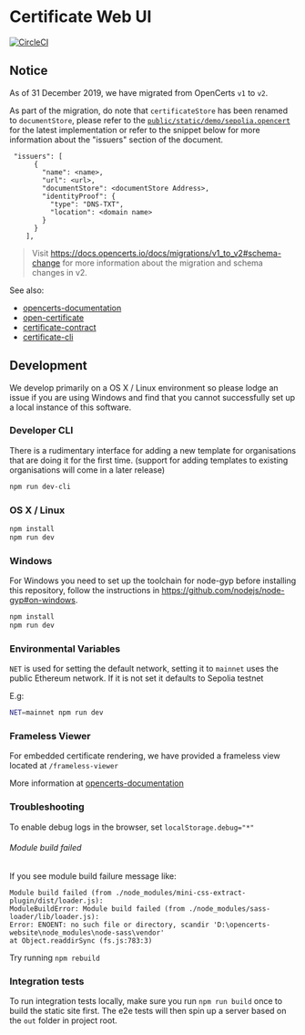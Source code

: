 # Certificate Web UI

[![CircleCI](https://circleci.com/gh/OpenCerts/opencerts-website.svg?style=svg)](https://circleci.com/gh/OpenCerts/opencerts-website)

## Notice

As of 31 December 2019, we have migrated from OpenCerts `v1` to `v2`.

As part of the migration, do note that `certificateStore` has been renamed to `documentStore`, please refer to the [`public/static/demo/sepolia.opencert`](https://github.com/OpenCerts/opencerts-website/blob/master/public/static/demo/sepolia.opencert) for the latest implementation or refer to the snippet below for more information about the "issuers" section of the document.

```
 "issuers": [
      {
        "name": <name>,
        "url": <url>,
        "documentStore": <documentStore Address>,
        "identityProof": {
          "type": "DNS-TXT",
          "location": <domain name>
        }
      }
    ],
```

> Visit https://docs.opencerts.io/docs/migrations/v1_to_v2#schema-change for more information about the migration and schema changes in v2.

See also:

- [opencerts-documentation](https://github.com/OpenCerts/opencerts-documentation)
- [open-certificate](https://github.com/OpenCerts/open-certificate)
- [certificate-contract](https://github.com/OpenCerts/certificate-store-contract)
- [certificate-cli](https://github.com/OpenCerts/certificate-cli)

## Development

We develop primarily on a OS X / Linux environment so please lodge an issue if you are using Windows and find that you cannot successfully set up a local instance of this software.

### Developer CLI

There is a rudimentary interface for adding a new template for organisations that are doing it for the first time. (support for adding templates to existing organisations will come in a later release)

```bash
npm run dev-cli
```

### OS X / Linux

```bash
npm install
npm run dev
```

### Windows

For Windows you need to set up the toolchain for node-gyp before installing this repository, follow the instructions in https://github.com/nodejs/node-gyp#on-windows.

```bash
npm install
npm run dev
```

### Environmental Variables

`NET` is used for setting the default network, setting it to `mainnet` uses the public Ethereum network. If it is not set it defaults to Sepolia testnet

E.g:

```bash
NET=mainnet npm run dev
```

### Frameless Viewer

For embedded certificate rendering, we have provided a frameless view located at `/frameless-viewer`

More information at [opencerts-documentation](http://docs.opencerts.io/embedded_viewer.html)

### Troubleshooting

To enable debug logs in the browser, set `localStorage.debug="*"`

###### Module build failed

If you see module build failure message like:

```
Module build failed (from ./node_modules/mini-css-extract-plugin/dist/loader.js):
ModuleBuildError: Module build failed (from ./node_modules/sass-loader/lib/loader.js):
Error: ENOENT: no such file or directory, scandir 'D:\opencerts-website\node_modules\node-sass\vendor'
at Object.readdirSync (fs.js:783:3)
```

Try running `npm rebuild`

### Integration tests

To run integration tests locally, make sure you run `npm run build` once to build the static site first. The e2e tests will then spin up a server based on the `out` folder in project root.

